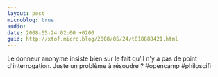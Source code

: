 ```yaml
---
layout: post
microblog: true
audio: 
date: 2008-05-24 02:00 +0200
guid: http://xtof.micro.blog/2008/05/24/t818888421.html
---
```

Le donneur anonyme insiste bien sur le fait qu'il n'y a pas de point d'interrogation. Juste un problème à résoudre ?  #opencamp #philoscifi
